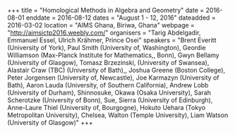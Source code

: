 +++
title = "Homological Methods in Algebra and Geometry"
date = 2016-08-01
enddate = 2016-08-12
dates = "August 1 - 12, 2016"
dateadded = 2016-03-02
location = "AIMS Ghana, Biriwa, Ghana"
webpage = "http://aimsictp2016.weebly.com/"
organisers = "Tarig Abdelgadir, Emmanuel Essel, Ulrich Krähmer, Prince Osei"
speakers = "Brent Everitt (University of York), Paul Smith (University of, Washington), Geordie Williamson (Max-Planck Institute for Mathematics,, Bonn), Gwyn Bellamy (University of Glasgow), Tomasz Brzezinski, (University of Swansea), Alastair Craw (TBC) (University of Bath),, Joshua Greene (Boston College), Peter Jorgensen (University of, Newcastle), Joe Karmazyn (University of Bath), Aaron Lauda (University, of Southern California), Andrew Lobb (University of Durham), Shinnosuke, Okawa (Osaka University), Sarah Scherotzke (University of Bonn), Sue, Sierra (University of Edinburgh), Anne-Laure Thiel (University of, Bourgogne), Hokuto Uehara (Tokyo Metropolitan University), Chelsea, Walton (Temple University), Liam Watson (University of Glasgow)"
+++

